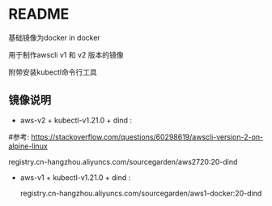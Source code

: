 # README

基础镜像为docker in docker 

用于制作awscli v1 和 v2 版本的镜像

附带安装kubectl命令行工具


## 镜像说明

- aws-v2 + kubectl-v1.21.0 + dind :

#参考: https://stackoverflow.com/questions/60298619/awscli-version-2-on-alpine-linux

  registry.cn-hangzhou.aliyuncs.com/sourcegarden/aws2720:20-dind

- aws-v1 + kubectl-v1.21.0 + dind :

  registry.cn-hangzhou.aliyuncs.com/sourcegarden/aws1-docker:20-dind
